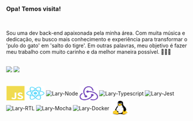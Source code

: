 ### Opa! Temos visita!

<br />

<p>
Sou uma dev back-end apaixonada pela minha área. Com muita música e dedicação, eu busco mais conhecimento e experiência para transformar o 'pulo do       gato' em 'salto do tigre'. Em outras palavras, meu objetivo é fazer meu trabalho com muito carinho e da melhor maneira possível. 👩🏾‍💻 
</p>

<br />

 <div style="display: inline_block">
  <img height="150em" src="https://github-readme-stats.vercel.app/api?username=Lary-Martins&show_icons=true&theme=dark&include_all_commits=true&count_private=true"/>
  <img height="150em" src="https://github-readme-stats.vercel.app/api/top-langs/?username=Lary-Martins&layout=compact&langs_count=7&theme=dark"/>
</div>
  <br />
<div style="display: inline_block"><br>
  <img align="center" alt="Lary-Js" height="40" width="50" src="https://raw.githubusercontent.com/devicons/devicon/master/icons/javascript/javascript-plain.svg">
  <img align="center" alt="Lary-React" height="40" width="50" src="https://raw.githubusercontent.com/devicons/devicon/master/icons/react/react-original.svg">
  <img align="center" alt="Lary-Node" height="40" width="50" src="https://img.icons8.com/fluency/344/node-js.png">
  <img align="center" alt="Lary-Redux" height="40" width="50" src="https://raw.githubusercontent.com/devicons/devicon/master/icons/redux/redux-original.svg">
   <img align="center" alt="Lary-Typescript" height="40" width="50" src="https://symbols.getvecta.com/stencil_98/84_typescript-icon.91937dbb2c.svg">
  <img align="center" alt="Lary-Jest" height="40" width="50" src="https://cdn.icon-icons.com/icons2/2107/PNG/128/file_type_jest_snapshot_icon_130513.png">
  <img align="center" alt="Lary-RTL" height="40" width="50" src="https://testing-library.com/img/octopus-64x64.png">
  <img align="center" alt="Lary-Mocha" height="40" width="50" src="https://symbols.getvecta.com/stencil_88/94_mochajs-icon.337bebf6b7.svg">
  <img align="center" alt="Lary-Docker" height="40" width="50" src="https://img.icons8.com/ios/344/docker.png">
  <img align="center" alt="Lary-Linux" height="40" width="50" src="https://raw.githubusercontent.com/devicons/devicon/master/icons/linux/linux-original.svg">
</div>
